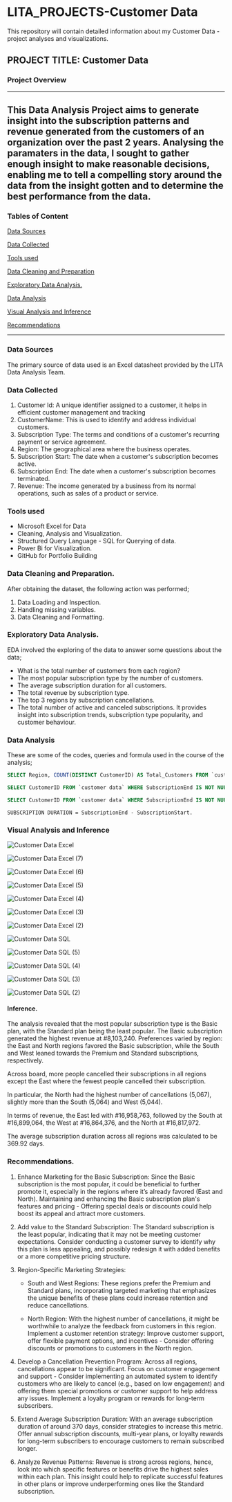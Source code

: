 # LITA_PROJECTS-Customer Data

This repository will contain detailed information about my Customer Data -project analyses and visualizations.

## PROJECT TITLE: Customer Data

### Project Overview 
---
This Data Analysis Project aims to generate insight into the subscription patterns and revenue generated from the customers of an organization over the past 2 years. Analysing the paramaters in the data, I sought to gather enough insight to make reasonable decisions, enabling me to tell a compelling story around the data from the insight gotten and to determine the best performance from the data.
---
### Tables of Content
[Data Sources](#Data-Sources)

[Data Collected](#Data-Collected)

[Tools used](#Tools-used)

[Data Cleaning and Preparation](Data-Cleaning-and-Preparation)

[Exploratory Data Analysis.](Exploratory-Data-Analysis.)

[Data Analysis](Data-Analysis-Visual-Analysis-and-Inference)

[Visual Analysis and Inference](Visual-Analysis-and-Inference)

[Recommendations](Recommendations)

---

### Data Sources

The primary source of data used is an Excel datasheet provided by the LITA Data Analysis Team.

### Data Collected 

1. Customer Id: A unique identifier assigned to a customer, it helps in efficient customer management and tracking
2. CustomerName: This is used to identify and address individual customers.
3. Subscription Type: The terms and conditions of a customer's recurring payment or service agreement.
4. Region: The geographical area where the business operates.
5. Subscription Start: The date when a customer's subscription becomes active.
6. Subscription End:  The date when a customer's subscription becomes terminated.
7. Revenue: The income generated by a business from its normal operations, such as sales of a product or service.

### Tools used
- Microsoft Excel for Data
-  Cleaning, Analysis and Visualization.
- Structured Query Language - SQL for Querying of data.
- Power Bi for Visualization.
- GitHub for Portfolio Building

### Data Cleaning and Preparation.
After obtaining the dataset, the following action was performed;
1. Data Loading and Inspection.
2. Handling missing variables.
3. Data Cleaning and Formatting.

### Exploratory Data Analysis.
EDA involved the exploring of the data to answer some questions about the data;
- What is the total number of customers from each region?
- The most popular subscription type by the number of customers.
- The average subscription duration for all customers.
- The total revenue by subscription type.
- The top 3 regions by subscription cancellations.
- The total number of active and canceled subscriptions.
It provides insight into subscription trends, subscription type popularity, and customer behaviour.

### Data Analysis
These are some of the codes, queries and formula used in the course of the analysis;

```SQL
SELECT Region, COUNT(DISTINCT CustomerID) AS Total_Customers FROM `customer data` GROUP BY Region; 

SELECT CustomerID FROM `customer data` WHERE SubscriptionEnd IS NOT NULL AND DATEDIFF(SubscriptionEnd,SubscriptionStart) <= 180; 

SELECT CustomerID FROM `customer data` WHERE SubscriptionEnd IS NOT NULL AND DATEDIFF(SubscriptionEnd,SubscriptionStart) > 365;

```

```EXCEL
SUBSCRIPTION DURATION = SubscriptionEnd - SubscriptionStart.

```

### Visual Analysis and Inference


![Customer Data Excel](https://github.com/user-attachments/assets/830e2159-1f68-4cdb-b3b6-bedf05b91810)


![Customer Data Excel (7)](https://github.com/user-attachments/assets/ac3d784a-4cd3-4bc5-bc2c-30be004ae889)


![Customer Data Excel (6)](https://github.com/user-attachments/assets/61578f35-b222-47b9-818e-adbe6026d9e0)


![Customer Data Excel (5)](https://github.com/user-attachments/assets/3a1e1e3c-cb9b-4ebe-8ba9-85b8640e962f)


![Customer Data Excel (4)](https://github.com/user-attachments/assets/db0b6ba6-aca4-4da5-9eba-a7e8140fe7a1)


![Customer Data Excel (3)](https://github.com/user-attachments/assets/e6c778a6-1728-4fef-ad4d-903beae09124)


![Customer Data Excel (2)](https://github.com/user-attachments/assets/4511eb4b-ce34-455f-a970-a5a73f91562b)


![Customer Data SQL](https://github.com/user-attachments/assets/1ead5cad-01f3-4519-88fe-45ba9efe7b9f)


![Customer Data SQL (5)](https://github.com/user-attachments/assets/3092bfa5-e9ea-4a89-ad5f-9d3c6c4c052a)


![Customer Data SQL (4)](https://github.com/user-attachments/assets/922f4086-d51e-4866-bdb5-bd92e5efcf77)


![Customer Data SQL (3)](https://github.com/user-attachments/assets/dc9bae40-9ca3-4d31-98fe-fc43d71226dc)


![Customer Data SQL (2)](https://github.com/user-attachments/assets/07513478-4a37-4e0b-ba45-d423fd667303)

#### Inference.

The analysis revealed that the most popular subscription type is the Basic plan, with the Standard plan being the least popular. 
The Basic subscription generated the highest revenue at #8,103,240. 
Preferences varied by region: the East and North regions favored the Basic subscription, 
while the South and West leaned towards the Premium and Standard subscriptions, respectively.

Across board, more people cancelled 
their subscriptions in all regions except the East where the fewest 
people cancelled their subscription.

In particular, the North had the highest number of cancellations (5,067), slightly more than the South (5,064) and West (5,044).

In terms of revenue, the East led with #16,958,763, followed by the South at #16,899,064, the West at #16,864,376, and the North at #16,817,972.

The average subscription duration across all regions was calculated to be 369.92 days. 


### Recommendations.

1. Enhance Marketing for the Basic Subscription: Since the Basic subscription is the most popular, it could be beneficial to further promote it, especially in the regions where it’s already favored (East and North). Maintaining and enhancing the Basic subscription plan's features and pricing - Offering special deals or discounts could help boost its appeal and attract more customers.

2. Add value to the Standard Subscription: The Standard subscription is the least popular, indicating that it may not be meeting customer expectations. Consider conducting a customer survey to identify why this plan is less appealing, and possibly redesign it with added benefits or a more competitive pricing structure.
  
3. Region-Specific Marketing Strategies:
   - South and West Regions: These regions prefer the Premium and Standard plans, incorporating targeted marketing that emphasizes the unique benefits of these plans could increase retention and reduce cancellations.

   - North Region: With the highest number of cancellations, it might be worthwhile to analyze the feedback from customers in this region. Implement a customer retention strategy: Improve customer support, offer flexible payment options, and incentives - Consider offering discounts or promotions to customers in the North region.
  
4. Develop a Cancellation Prevention Program: Across all regions, cancellations appear to be significant. Focus on customer engagement and support - Consider implementing an automated system to identify customers who are likely to cancel (e.g., based on low engagement) and offering them special promotions or customer support to help address any issues. Implement a loyalty program or rewards for long-term subscribers.

5. Extend Average Subscription Duration: With an average subscription duration of around 370 days, consider strategies to increase this metric. Offer annual subscription discounts, multi-year plans, or loyalty rewards for long-term subscribers to encourage customers to remain subscribed longer.

7. Analyze Revenue Patterns: Revenue is strong across regions, hence, look into which specific features or benefits drive the highest sales within each plan. This insight could help to replicate successful features in other plans or improve underperforming ones like the Standard subscription.

